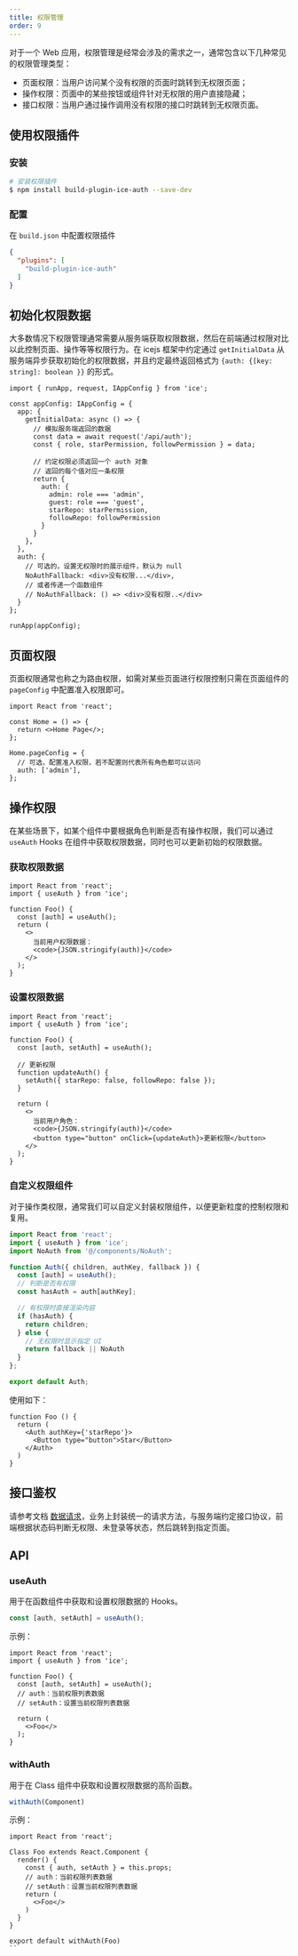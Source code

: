 ```yaml
---
title: 权限管理
order: 9
---
```


对于一个 Web 应用，权限管理是经常会涉及的需求之一，通常包含以下几种常见的权限管理类型：

- 页面权限：当用户访问某个没有权限的页面时跳转到无权限页面；
- 操作权限：页面中的某些按钮或组件针对无权限的用户直接隐藏；
- 接口权限：当用户通过操作调用没有权限的接口时跳转到无权限页面。

## 使用权限插件

### 安装

```bash
# 安装权限插件
$ npm install build-plugin-ice-auth --save-dev
```

### 配置

在 `build.json` 中配置权限插件

```json
{
  "plugins": [
    "build-plugin-ice-auth"
  ]
}
```

## 初始化权限数据

大多数情况下权限管理通常需要从服务端获取权限数据，然后在前端通过权限对比以此控制页面、操作等等权限行为。在 icejs 框架中约定通过 `getInitialData` 从服务端异步获取初始化的权限数据，并且约定最终返回格式为 `{auth: {[key: string]: boolean }}` 的形式。


```tsx
import { runApp, request, IAppConfig } from 'ice';

const appConfig: IAppConfig = {
  app: {
    getInitialData: async () => {
      // 模拟服务端返回的数据
      const data = await request('/api/auth');
      const { role, starPermission, followPermission } = data;

      // 约定权限必须返回一个 auth 对象
      // 返回的每个值对应一条权限
      return {
        auth: {
          admin: role === 'admin',
          guest: role === 'guest',
          starRepo: starPermission,
          followRepo: followPermission
        }
      }
    },
  },
  auth: {
    // 可选的，设置无权限时的展示组件，默认为 null
    NoAuthFallback: <div>没有权限...</div>,
    // 或者传递一个函数组件
    // NoAuthFallback: () => <div>没有权限..</div>
  }
};

runApp(appConfig);
```

## 页面权限

页面权限通常也称之为路由权限，如需对某些页面进行权限控制只需在页面组件的 `pageConfig` 中配置准入权限即可。

```tsx
import React from 'react';

const Home = () => {
  return <>Home Page</>;
};

Home.pageConfig = {
  // 可选，配置准入权限，若不配置则代表所有角色都可以访问
  auth: ['admin'],
};
```

## 操作权限

在某些场景下，如某个组件中要根据角色判断是否有操作权限，我们可以通过 `useAuth` Hooks 在组件中获取权限数据，同时也可以更新初始的权限数据。

### 获取权限数据

```tsx
import React from 'react';
import { useAuth } from 'ice';

function Foo() {
  const [auth] = useAuth();
  return (
    <>
      当前用户权限数据：
      <code>{JSON.stringify(auth)}</code>
    </>
  );
}
```

### 设置权限数据

```tsx
import React from 'react';
import { useAuth } from 'ice';

function Foo() {
  const [auth, setAuth] = useAuth();

  // 更新权限
  function updateAuth() {
    setAuth({ starRepo: false, followRepo: false });
  }

  return (
    <>
      当前用户角色：
      <code>{JSON.stringify(auth)}</code>
      <button type="button" onClick={updateAuth}>更新权限</button>
    </>
  );
}
```

### 自定义权限组件

对于操作类权限，通常我们可以自定义封装权限组件，以便更新粒度的控制权限和复用。

```ts
import React from 'react';
import { useAuth } from 'ice';
import NoAuth from '@/components/NoAuth';

function Auth({ children, authKey, fallback }) {
  const [auth] = useAuth();
  // 判断是否有权限
  const hasAuth = auth[authKey];

  // 有权限时直接渲染内容
  if (hasAuth) {
    return children;
  } else {
    // 无权限时显示指定 UI
    return fallback || NoAuth
  }
};

export default Auth;
```

使用如下：

```tsx
function Foo () {
  return (
    <Auth authKey={'starRepo'}>
      <Button type="button">Star</Button>
    </Auth>
  )
}
```

## 接口鉴权

请参考文档 [数据请求](https://ice.work/docs/guide/basic/request)，业务上封装统一的请求方法，与服务端约定接口协议，前端根据状态码判断无权限、未登录等状态，然后跳转到指定页面。

## API

### useAuth

用于在函数组件中获取和设置权限数据的 Hooks。

```ts
const [auth, setAuth] = useAuth();
```

示例：

```tsx
import React from 'react';
import { useAuth } from 'ice';

function Foo() {
  const [auth, setAuth] = useAuth();
  // auth：当前权限列表数据
  // setAuth：设置当前权限列表数据

  return (
    <>Foo</>
  );
}
```

### withAuth

用于在 Class 组件中获取和设置权限数据的高阶函数。

```ts
withAuth(Component)
```

示例：

```tsx
import React from 'react';

Class Foo extends React.Component {
  render() {
    const { auth, setAuth } = this.props;
    // auth：当前权限列表数据
    // setAuth：设置当前权限列表数据
    return (
      <>Foo</>
    )
  }
}

export default withAuth(Foo)
``

